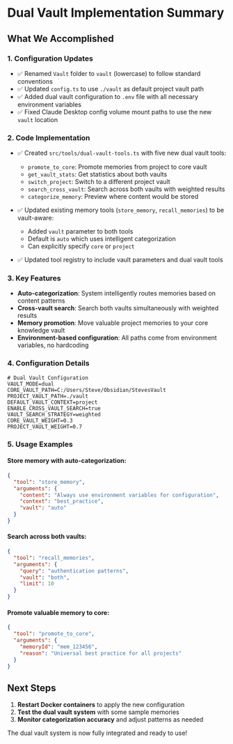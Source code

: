 # Dual Vault Implementation Summary

## What We Accomplished

### 1. **Configuration Updates**
- ✅ Renamed `Vault` folder to `vault` (lowercase) to follow standard conventions
- ✅ Updated `config.ts` to use `./vault` as default project vault path
- ✅ Added dual vault configuration to `.env` file with all necessary environment variables
- ✅ Fixed Claude Desktop config volume mount paths to use the new `vault` location

### 2. **Code Implementation**
- ✅ Created `src/tools/dual-vault-tools.ts` with five new dual vault tools:
  - `promote_to_core`: Promote memories from project to core vault
  - `get_vault_stats`: Get statistics about both vaults
  - `switch_project`: Switch to a different project vault
  - `search_cross_vault`: Search across both vaults with weighted results
  - `categorize_memory`: Preview where content would be stored

- ✅ Updated existing memory tools (`store_memory`, `recall_memories`) to be vault-aware:
  - Added `vault` parameter to both tools
  - Default is `auto` which uses intelligent categorization
  - Can explicitly specify `core` or `project`

- ✅ Updated tool registry to include vault parameters and dual vault tools

### 3. **Key Features**
- **Auto-categorization**: System intelligently routes memories based on content patterns
- **Cross-vault search**: Search both vaults simultaneously with weighted results
- **Memory promotion**: Move valuable project memories to your core knowledge vault
- **Environment-based configuration**: All paths come from environment variables, no hardcoding

### 4. **Configuration Details**
```env
# Dual Vault Configuration
VAULT_MODE=dual
CORE_VAULT_PATH=C:/Users/Steve/Obsidian/StevesVault
PROJECT_VAULT_PATH=./vault
DEFAULT_VAULT_CONTEXT=project
ENABLE_CROSS_VAULT_SEARCH=true
VAULT_SEARCH_STRATEGY=weighted
CORE_VAULT_WEIGHT=0.3
PROJECT_VAULT_WEIGHT=0.7
```

### 5. **Usage Examples**

#### Store memory with auto-categorization:
```json
{
  "tool": "store_memory",
  "arguments": {
    "content": "Always use environment variables for configuration",
    "context": "best_practice",
    "vault": "auto"
  }
}
```

#### Search across both vaults:
```json
{
  "tool": "recall_memories",
  "arguments": {
    "query": "authentication patterns",
    "vault": "both",
    "limit": 10
  }
}
```

#### Promote valuable memory to core:
```json
{
  "tool": "promote_to_core",
  "arguments": {
    "memoryId": "mem_123456",
    "reason": "Universal best practice for all projects"
  }
}
```

## Next Steps

1. **Restart Docker containers** to apply the new configuration
2. **Test the dual vault system** with some sample memories
3. **Monitor categorization accuracy** and adjust patterns as needed

The dual vault system is now fully integrated and ready to use!